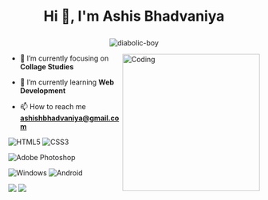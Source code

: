 # <p align="center"> Hi 👋, I'm Ashis Bhadvaniya </p>
<p align="center"> <img src="https://komarev.com/ghpvc/?username=diabolic-boy&label=Profile%20views&color=0e75b6&style=flat" alt="diabolic-boy" /> </p>
<img align="right" alt="Coding" width="275" src="https://i.giphy.com/9yRMxLuRqyQ0x3jJXD.gif">

- 🔭 I’m currently focusing on **Collage Studies**

- 🌱 I’m currently learning **Web Development**

<!-- - 💬 Ask me about **** -->

- 📫 How to reach me **ashishbhadvaniya@gmail.com**

<!-- https://github.com/Ileriayo/markdown-badges all badges -->
![HTML5](https://img.shields.io/badge/html5-%23E34F26.svg?style=for-the-badge&logo=html5&logoColor=white)
![CSS3](https://img.shields.io/badge/css3-%231572B6.svg?style=for-the-badge&logo=css3&logoColor=white)

![Adobe Photoshop](https://img.shields.io/badge/adobe%20photoshop-%2331A8FF.svg?style=for-the-badge&logo=adobe%20photoshop&logoColor=white)

![Windows](https://img.shields.io/badge/Windows-0078D6?style=for-the-badge&logo=windows&logoColor=white)
![Android](https://img.shields.io/badge/Android-3DDC84?style=for-the-badge&logo=android&logoColor=white)

![](https://github-profile-summary-cards.vercel.app/api/cards/stats?username=diabolic-boy&theme=aura&border_radius=4)
![](https://github-readme-streak-stats.herokuapp.com/?user=diabolic-boy&theme=aura&hide_border=true)
